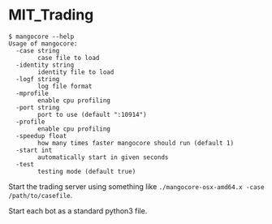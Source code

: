 # MIT_Trading

```
$ mangocore --help
Usage of mangocore:
  -case string
    	case file to load
  -identity string
    	identity file to load
  -logf string
    	log file format
  -mprofile
    	enable cpu profiling
  -port string
    	port to use (default ":10914")
  -profile
    	enable cpu profiling
  -speedup float
    	how many times faster mangocore should run (default 1)
  -start int
    	automatically start in given seconds
  -test
    	testing mode (default true)
```

Start the trading server using something like `./mangocore-osx-amd64.x -case /path/to/casefile`.

Start each bot as a standard python3 file.
